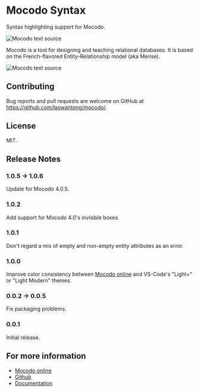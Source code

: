 # Mocodo Syntax

Syntax highlighting support for Mocodo.

![Mocodo text source](doc/syntax_screenshot.png)

Mocodo is a tool for designing and teaching relational databases. It is based on the French-flavored Entity-Relationship model (aka Merise).

![Mocodo text source](doc/readme_1.png)

## Contributing
Bug reports and pull requests are welcome on GitHub at https://github.com/laowantong/mocodo/.

## License
MIT.

## Release Notes

### 1.0.5 -> 1.0.6

Update for Mocodo 4.0.5.

### 1.0.2

Add support for Mocodo 4.0's invisible boxes.

### 1.0.1

Don't regard a mix of empty and non-empty entity attributes as an error.

### 1.0.0

Improve color consistency between [Mocodo online](https://mocodo.net) and VS-Code's "Light+" or "Light Modern" themes.

### 0.0.2 -> 0.0.5

Fix packaging problems.

### 0.0.1

Initial release.

## For more information

* [Mocodo online](https://mocodo.net)
* [Github](https://github.com/laowantong/mocodo/)
* [Documentation](https://rawgit.com/laowantong/mocodo/master/doc/fr_refman.html)
